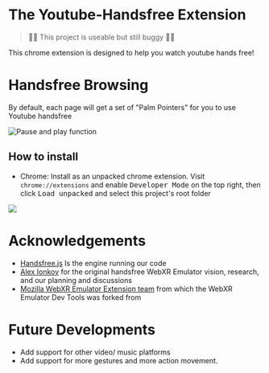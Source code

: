 # The Youtube-Handsfree Extension

> 🚧🐞 This project is useable but still buggy 🐞🚧

This chrome extension is designed to help you watch youtube hands free!

# Handsfree Browsing

By default, each page will get a set of "Palm Pointers" for you to use Youtube
handsfree

![Pause and play function](https://media.giphy.com/media/vLGJ5UfsYqshPh31O5/giphy.gif)

## How to install

- Chrome: Install as an unpacked chrome extension. Visit `chrome://extensions`
  and enable <kbd>Developer Mode</kbd> on the top right, then click <kbd>Load
  unpacked</kbd> and select this project's root folder

![](https://i.imgur.com/jXmhYnb.png)

# Acknowledgements

- [Handsfree.js](https://handsfree.js.org) Is the engine running our code
- [Alex Ionkov](http://pages.cs.wisc.edu/~ionkov/) for the original handsfree
  WebXR Emulator vision, research, and our planning and discussions
- [Mozilla WebXR Emulator Extension team](https://github.com/MozillaReality/WebXR-emulator-extension)
  from which the WebXR Emulator Dev Tools was forked from

# Future Developments

- Add support for other video/ music platforms
- Add support for more gestures and more action movement.
